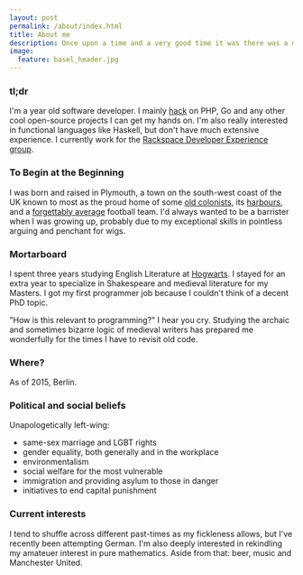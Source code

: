 ```yaml
---
layout: post
permalink: /about/index.html
title: About me
description: Once upon a time and a very good time it was there was a moocow coming down along the road and this moocow that was coming down along the road met a nicens little boy named baby tuckoo.
image:
  feature: basel_header.jpg
---
```


### tl;dr

I'm a <span id="age"></span> year old software developer. I mainly [hack](https://github.com/jamiehannaford) on PHP, Go and any other cool open-source projects I can get my hands on. I'm also really interested in functional languages like Haskell, but don't have much extensive experience. I currently work for the [Rackspace Developer Experience group](http://developer.rackspace.com/).

### To Begin at the Beginning

I was born and raised in Plymouth, a town on the south-west coast of the UK known to most as the proud home of some [old colonists](https://en.wikipedia.org/wiki/Pilgrim_Fathers), its [harbours](https://en.wikipedia.org/wiki/Barbican,_Plymouth), and a [forgettably average](https://en.wikipedia.org/wiki/Plymouth_Argyle_F.C.) football team. I'd always wanted to be a barrister when I was growing up, probably due to my exceptional skills in pointless arguing and penchant for wigs.

### Mortarboard

I spent three years studying English Literature at [Hogwarts](http://en.wikipedia.org/wiki/Founder%27s_Building). I stayed for an extra year to specialize in Shakespeare and medieval literature for my Masters. I got my first programmer job because I couldn't think of a decent PhD topic. 

"How is this relevant to programming?" I hear you cry. Studying the archaic and sometimes bizarre logic of medieval writers has prepared me wonderfully for the times I have to revisit old code.

### Where?

As of 2015, Berlin.

### Political and social beliefs

Unapologetically left-wing:

* same-sex marriage and LGBT rights
* gender equality, both generally and in the workplace
* environmentalism
* social welfare for the most vulnerable
* immigration and providing asylum to those in danger
* initiatives to end capital punishment

### Current interests

I tend to shuffle across different past-times as my fickleness allows, but I've recently been attempting German. I'm also deeply interested in rekindling my amateuer interest in pure mathematics. Aside from that: beer, music and Manchester United.

<script>
$('#age').text(Math.floor((new Date() - new Date("December 1988"))/31536000000));
</script>
